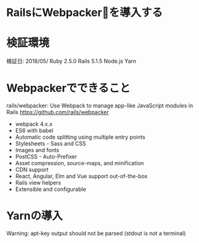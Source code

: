 # RailsにWebpackerを導入する

# 検証環境

検証日: 2018/05/
Ruby 2.5.0
Rails 5.1.5
Node.js
Yarn


# Webpackerでできること

rails/webpacker: Use Webpack to manage app-like JavaScript modules in Rails
https://github.com/rails/webpacker


* webpack 4.x.x
* ES6 with babel
* Automatic code splitting using multiple entry points
* Stylesheets - Sass and CSS
* Images and fonts
* PostCSS - Auto-Prefixer
* Asset compression, source-maps, and minification
* CDN support
* React, Angular, Elm and Vue support out-of-the-box
* Rails view helpers
* Extensible and configurable



# Yarnの導入


Warning: apt-key output should not be parsed (stdout is not a terminal)



